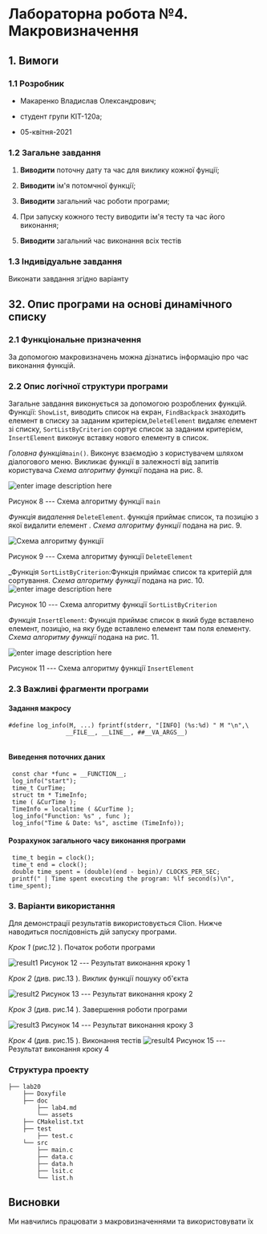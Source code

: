 ﻿
# Лабораторна робота №4. Макровизначення

## 1. Вимоги

### 1.1 Розробник

- Макаренко Владислав Олександрович;

- студент групи КІТ-120а;

- 05-квітня-2021

### 1.2 Загальне завдання

 1. **Виводити** поточну дату та час для виклику кожної фунції;

 2. **Виводити** ім'я потомчної функції;

 3. **Виводити** загальний час роботи програми;

 4. При запуску кожного тесту виводити ім'я тесту та час його виконання;

 5. **Виводити** загальний час виконання всіх тестів

### 1.3 Індивідуальне завдання

 Виконати завдання згідно варіанту
 

## 32. Опис програми на основі динамічного списку

### 2.1 Функціональне призначення

За допомогою макровизначень можна дізнатись інформацію про час виконання функцій.

### 2.2 Опис логічної структури програми

Загальне завдання виконується за допомогою розроблених функцій. Функції: `ShowList`, виводить список на екран, `FindBackpack` знаходить елемент в списку за заданим критерієм,`DeleteElement` видаляє елемент зі списку,  `SortListByCriterion` сортує список за заданим критерієм, `InsertElement` виконує вставку нового елементу в список.

_Головна функція_`main()`. Виконує взаємодію з користувачем шляхом діалогового меню. Викликає функції в залежності від запитів користувача
 _Схема алгоритму функції_ подана на рис. 8.

![enter image description here](https://github.com/Vlad-Makarenko/Programing-repo/blob/main/lab18&&lab19/doc/assets/main19.png?raw=true)

Рисунок 8  --- Схема алгоритму функції `main`


_Функція видалення_ `DeleteElement`. функція приймає список, та позицію з якої видалити елемент .
_Схема алгоритму функції_ подана на рис. 9.

![Схема алгоритму функції](https://github.com/Vlad-Makarenko/Programing-repo/blob/main/lab18&&lab19/doc/assets/DeleteElement.png?raw=true)

Рисунок 9 --- Схема алгоритму функції `DeleteElement`

_Функція `SortListByCriterion`:Функція приймає список та критерій для сортування.
_Схема алгоритму функції_ подана на рис. 10.
![enter image description here](https://github.com/Vlad-Makarenko/Programing-repo/blob/main/lab18&&lab19/doc/assets/SortListByCriterion.png?raw=true)

Рисунок 10 --- Схема алгоритму функції  `SortListByCriterion`

_Функція_ `InsertElement`: Функція приймає список в який буде вставлено елемент, позицію, на яку буде вставлено елемент там поля елементу.
_Схема алгоритму функції_ подана на рис. 11.

![enter image description here](https://github.com/Vlad-Makarenko/Programing-repo/blob/main/lab18&&lab19/doc/assets/InsertElement.png?raw=true)

Рисунок 11 --- Схема алгоритму функції  `InsertElement`




### 2.3 Важливі фрагменти програми

#### Задання макросу

``` 
#define log_info(M, ...) fprintf(stderr, "[INFO] (%s:%d) " M "\n",\
		        __FILE__, __LINE__, ##__VA_ARGS__)
  
```
#### Виведення поточних даних

```
 const char *func = __FUNCTION__;
 log_info("start");
 time_t CurTime;
 struct tm * TimeInfo;
 time ( &CurTime );
 ТimeInfo = localtime ( &CurTime );
 log_info("Function: %s" , func );
 log_info("Time & Date: %s", asctime (TimeInfo));
```
#### Розрахунок загального часу виконання програми

```
 time_t begin = clock();
 time_t end = clock();
 double time_spent = (double)(end - begin)/ CLOCKS_PER_SEC;
 printf(" | Time spent executing the program: %lf second(s)\n", time_spent);
```

### 3. Варіанти використання

Для демонстрації результатів використовується Clion. Нижче наводиться послідовність  дій запуску програми.

_Крок 1_ (рис.12 ). Початок роботи програми

![result1](https://github.com/Vlad-Makarenko/Programing-repo/blob/main/lab20/doc/assets/result1.png?raw=true)
Рисунок 12 --- Результат виконання кроку 1

_Крок 2_ (див. рис.13 ). Виклик функції пошуку об'єкта

![result2](https://github.com/Vlad-Makarenko/Programing-repo/blob/main/lab20/doc/assets/result2.png?raw=true)
Рисунок 13 --- Результат виконання кроку 2

_Крок 3_ (див. рис.14 ). Завершення роботи програми 

![result3](https://github.com/Vlad-Makarenko/Programing-repo/blob/main/lab20/doc/assets/result3.png?raw=true)
Рисунок 14 --- Результат виконання кроку 3

_Крок 4_ (див. рис.15 ). Виконання тестів
![result4](https://github.com/Vlad-Makarenko/Programing-repo/blob/main/lab20/doc/assets/result4.png?raw=true)
Рисунок 15 --- Результат виконання кроку 4
### Структура проекту

	├── lab20
	    ├── Doxyfile
	    ├── doc
	        ├── lab4.md
	        └── assets
        ├── CMakelist.txt
		├── test
            ├── test.c
		└── src
		    ├── main.c
		    ├── data.c
            ├── data.h
		    ├── lsit.c
		    └── list.h
## Висновки

Ми навчились працювати з макровизначеннями та використовувати їх

